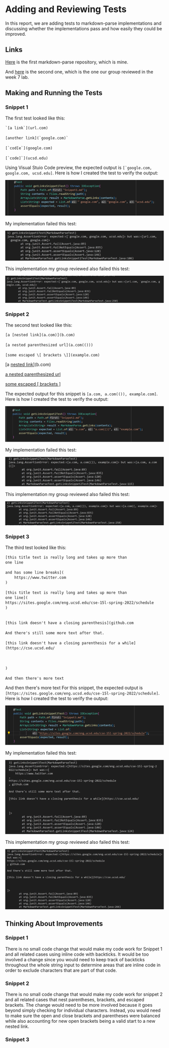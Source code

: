 # Adding and Reviewing Tests
In this report, we are adding tests to markdown-parse implementations and discussing whether the implementations pass and how easily they could be improved.
## Links
[Here](https://github.com/autecht/markdown-parser) is the first markdown-parse repository, which is mine.

And [here](https://github.com/ddn005UCSD/markdown-parser) is the second one, which is the one our group reviewed in the week 7 lab.

## Making and Running the Tests
### Snippet 1
The first test looked like this:
```
`[a link`](url.com)

[another link](`google.com)`

[`cod[e`](google.com)

[`code]`](ucsd.edu)
```


Using Visual Stuio Code preview, the expected output is ```[`google.com, google.com, ucsd.edu]```. Here is how I created the test to verify the output: 

![](Test1.png)

My implementation failed this test:

![](Test1Failure.png)

This implementation my group reviewed also failed this test: 

![](ThierTest1Failure.png)

### Snippet 2
The second test looked like this:
```
[a [nested link](a.com)](b.com)

[a nested parenthesized url](a.com(()))

[some escaped \[ brackets \]](example.com)
```
[a [nested link](a.com)](b.com)

[a nested parenthesized url](a.com(()))

[some escaped \[ brackets \]](example.com)

The expected output for this snippet is ```[a.com, a.com(()), example.com]```. Here is how I created the test to verify the output:

![](Test2.png)

My implementation failed this test:

![](Test2Failure.png)

This implementation my group reviewed also failed this test: 

![](ThierTest2Failure.png)



### Snippet 3
The third test looked like this:
```
[this title text is really long and takes up more than 
one line

and has some line breaks](
    https://www.twitter.com
)

[this title text is really long and takes up more than 
one line](
https://sites.google.com/eng.ucsd.edu/cse-15l-spring-2022/schedule
)


[this link doesn't have a closing parenthesis](github.com

And there's still some more text after that.

[this link doesn't have a closing parenthesis for a while](https://cse.ucsd.edu/



)

And then there's more text
```



And then there's more text
For this snippet, the expected output is ```[https://sites.google.com/eng.ucsd.edu/cse-15l-spring-2022/schedule]```. Here is how I created the test to verify the output:

![](Test3.png)

My implementation failed this test:

![](Test3Failure.png)

This implementation my group reviewed also failed this test: 

![](ThierTest3Failure.png)


## Thinking About Improvements
### Snippet 1
There is no small code change that would make my code work for Snippet 1 and all related cases using inline code with backticks. It would be too involved a change since you would need to keep track of backticks throughout the whole string input to determine areas that are inline code in order to exclude characters that are part of that code. 
### Snippet 2
There is no small code change that would make my code work for snippet 2 and all related cases that nest parentheses, brackets, and escaped brackets. The change would need to be more involved because it goes beyond simply checking for individual characters. Instead, you would need to make sure the open and close brackets and parentheses were balanced while also accounting for new open brackets being a valid start to a new nested link.

### Snippet 3

    

